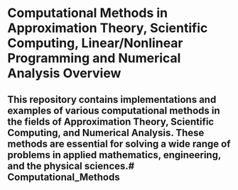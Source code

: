 <h1>Computational Methods in Approximation Theory, Scientific Computing, Linear/Nonlinear Programming and Numerical Analysis
Overview</h1>

<h2>This repository contains implementations and examples of various computational methods in the fields of Approximation Theory, Scientific Computing, and Numerical Analysis. These methods are essential for solving a wide range of problems in applied mathematics, engineering, and the physical sciences.# Computational_Methods</h2>
